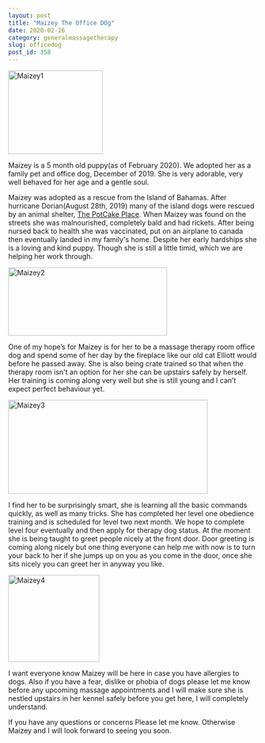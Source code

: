 ```yaml
---
layout: post
title: "Maizey The Office DOg"
date: 2020-02-26
category: generalmassagetherapy
slug: officedog
post_id: 358
---
```

<img class="fleft rightmargin-sm leftmargin-sm" width="191" height="169" alt="Maizey1" src="{{site.url}}/assets/images/maizey1.jpg"/>

<p>Maizey is a 5 month old puppy(as of February 2020). We adopted her as a family pet and office dog, December of 2019. She is very adorable, very well behaved for her age and a gentle soul. </p>

<p>Maizey was adopted as a rescue from the Island of Bahamas. After hurricane Dorian(August 28th, 2019) many of the island dogs were rescued by an animal shelter, <a href="http://www.potcakeplace.com/" title="potcake place">The PotCake Place</a>. When Maizey was found on the streets she was malnourished, completely bald and had rickets. After being nursed back to health she was vaccinated, put on an airplane to canada then eventually landed in my family's home. Despite her early hardships she is a loving and kind puppy. Though she is still a little timid, which we are helping her work through. 
</p>

<img class="fright rightmargin-sm leftmargin-sm" width="321" height="138" alt="Maizey2" src="{{site.url}}/assets/images/maizey2.jpg"/>

<p>One of my hope’s for Maizey is for her to be a massage therapy room office dog and spend some of her day by the fireplace like our old cat Elliott would before he passed away. She is also being crate trained so that when the therapy room isn't an option for her she can be upstairs safely by herself. Her training is coming along very well but she is still young and I can’t expect perfect behaviour yet. </p>

<img class="fright rightmargin-sm leftmargin-sm" width="403" height="190" alt="Maizey3" src="{{site.url}}/assets/images/maizey3.jpg"/>

<p>I find her to be surprisingly smart, she is learning all the basic commands quickly, as well as many tricks. She has completed her level one obedience training and is scheduled for level two next month. We hope to complete level four eventually and then apply for therapy dog status. At the moment she is being taught to greet people nicely at the front door. Door greeting is coming along nicely but one thing everyone can help me with now is to turn your back to her if she jumps up on you as you come in the door, once she sits nicely you can greet her in anyway you like. </p>

<img class="fleft rightmargin-sm leftmargin-sm" width="184" height="176" alt="Maizey4" src="{{site.url}}/assets/images/maizey4.jpg"/>

<p>I want everyone know Maizey will be here in case you have allergies to dogs. Also if you have a fear, dislike or phobia of dogs please let me know before any upcoming massage appointments and I will make sure she is nestled upstairs in her kennel safely before you get here, I will completely understand.</p>

<p>If you have any questions or concerns Please let me know. Otherwise Maizey and I will look forward to seeing you soon.</p>

